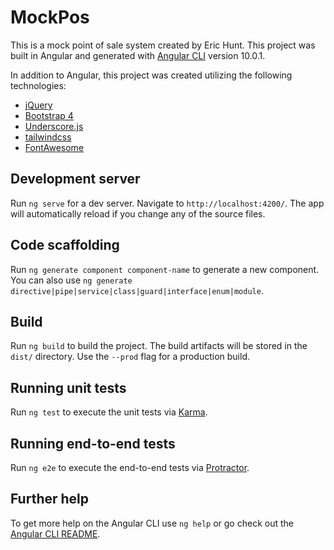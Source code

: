 # MockPos

This is a mock point of sale system created by Eric Hunt. This project was built in Angular and generated with [Angular CLI](https://github.com/angular/angular-cli) version 10.0.1.

In addition to Angular, this project was created utilizing the following technologies:
- [jQuery](https://jquery.com/)
- [Bootstrap 4](https://getbootstrap.com/)
- [Underscore.js](https://underscorejs.org/)
- [tailwindcss](https://tailwindcss.com/)
- [FontAwesome](https://fontawesome.com/)

## Development server

Run `ng serve` for a dev server. Navigate to `http://localhost:4200/`. The app will automatically reload if you change any of the source files.

## Code scaffolding

Run `ng generate component component-name` to generate a new component. You can also use `ng generate directive|pipe|service|class|guard|interface|enum|module`.

## Build

Run `ng build` to build the project. The build artifacts will be stored in the `dist/` directory. Use the `--prod` flag for a production build.

## Running unit tests

Run `ng test` to execute the unit tests via [Karma](https://karma-runner.github.io).

## Running end-to-end tests

Run `ng e2e` to execute the end-to-end tests via [Protractor](http://www.protractortest.org/).

## Further help

To get more help on the Angular CLI use `ng help` or go check out the [Angular CLI README](https://github.com/angular/angular-cli/blob/master/README.md).
